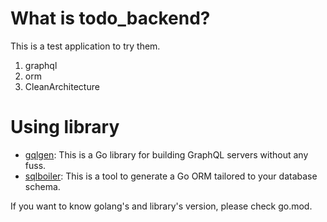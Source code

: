 # What is todo_backend?

This is a test application to try them.

1. graphql
2. orm
3. CleanArchitecture

# Using library

- [gqlgen](https://github.com/99designs/gqlgen): This is a Go library for building GraphQL servers without any fuss.
- [sqlboiler](https://github.com/volatiletech/sqlboiler): This is a tool to generate a Go ORM tailored to your database schema.

If you want to know golang's and library's version, please check go.mod.
